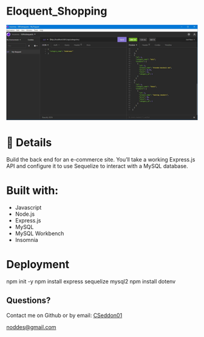 # Eloquent_Shopping 

![App_Screenshot](https://github.com/CSeddon01/Eloquent_Shopping/blob/aa36267cefc9499746b651e11a97314c9af18b07/assets/ES1.JPG)

# 🧐 Details 

Build the back end for an e-commerce site. You’ll take a working Express.js API and configure it to use Sequelize to interact with a MySQL database.

# Built with:

* Javascript
* Node.js
* Express.js
* MySQL
* MySQL Workbench
* Insomnia

# Deployment 

npm init -y
npm install express sequelize mysql2
npm install dotenv

## Questions?

  Contact me on Github or by email:
  [CSeddon01](https://github.com/CSeddon01/)

  noddes@gmail.com
